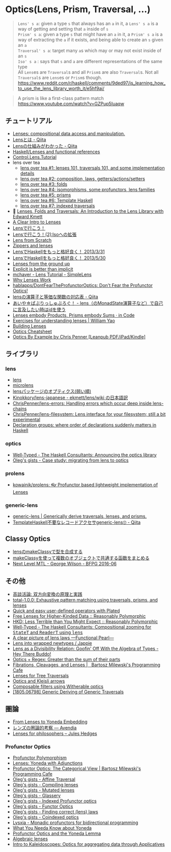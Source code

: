 # Optics(Lens, Prism, Traversal, ...)

> `Lens' s a`: given a type `s` that always has an `a` in it, a `Lens' s a` is a way of getting and setting that `a` inside of `s`  
> `Prism' s a`: given a type `s` that might have an `a` in it, a `Prism' s a` is a way of extracting the `a` if it exists, and being able to create an `s` given an `a`  
> `Traversal' s a`: target many `a`s which may or may not exist inside of an `s`  
> `Iso' s a` : says that `s` and `a` are different representations of the same type  
> All `Lens`es are `Traversal`s and all `Prism`s are also `Traversal`s. Not all `Traversal`s are `Lens`es or `Prism`s though. 
> <https://www.reddit.com/r/haskell/comments/9ded97/is_learning_how_to_use_the_lens_library_worth_it/e5hf9ai/>


> A prism is like a first-class pattern match  
> <https://www.youtube.com/watch?v=GZPup5Iuaqw>

## チュートリアル
* [Lenses: compositional data access and manipulation.](https://skillsmatter.com/skillscasts/4251-lenses-compositional-data-access-and-manipulation)
* [Lensとは - Qiita](https://qiita.com/sparklingbaby/items/e66f48224067647d8e67)
* [Lensの仕組みがわかった - Qiita](https://qiita.com/sgmryk/items/c467af40c6c9df0f95a1)
* [Haskell/Lenses and functional references](https://en.wikibooks.org/wiki/Haskell/Lenses_and_functional_references)
* [Control.Lens.Tutorial](https://hackage.haskell.org/package/lens-tutorial/docs/Control-Lens-Tutorial.html)
* lens over tea
  * [lens over tea #1: lenses 101, traversals 101, and some implementation details](https://artyom.me/lens-over-tea-1)
  * [lens over tea #2: composition, laws, getters/actions/setters](https://artyom.me/lens-over-tea-2)
  * [lens over tea #3: folds](https://artyom.me/lens-over-tea-3)
  * [lens over tea #4: isomorphisms, some profunctors, lens families](https://artyom.me/lens-over-tea-4)
  * [lens over tea #5: prisms](https://artyom.me/lens-over-tea-5)
  * [lens over tea #6: Template Haskell](https://artyom.me/lens-over-tea-6)
  * [lens over tea #7: indexed traversals](https://artyom.me/lens-over-tea-7)
* 🎥 [Lenses, Folds and Traversals: An Introduction to the Lens Library with Edward Kmett](http://vimeo.com/56063074)
* [A Clear Intro to Lenses](http://begriffs.com/posts/2016-01-07-clear-intro-to-lenses.html)
* [Lensで行こう！](http://myuon-myon.hatenablog.com/entry/20121228/1356708483)
* [Lensで行こう！(2):Isoへの拡張](http://myuon-myon.hatenablog.com/entry/2013/01/06/232142)
* [Lens from Scratch](http://myuon-myon.hatenablog.com/entry/2015/07/14/203521)
* [Zippers and lenses](http://www.scs.stanford.edu/14sp-cs240h/slides/lenses-slides.html)
* [LensでHaskellをもっと格好良く！ 2013/3/31](http://www.slideshare.net/itsoutoftunethismymusic/ekmett-17955009)
* [LensでHaskellをもっと格好良く！ 2013/5/30](http://tokiwoousaka.github.io/takahashi/contents/20150530LensPrism.html)
* [Lenses from the ground up](http://taylor.fausak.me/2014/08/03/lenses-from-the-ground-up/)
* [Explicit is better than implicit](http://www.haskellforall.com/2015/10/explicit-is-better-than-implicit.html)
* [mchaver - Lens Tutorial - SimpleLens](http://www.mchaver.com/posts/2017-07-12-lens-tutorial-1.html)
* [Why Lenses Work](http://blog.vmchale.com/article/why-lenses-work)
* [hablapps/DontFearTheProfunctorOptics: Don't Fear the Profunctor Optics!](https://github.com/hablapps/DontFearTheProfunctorOptics#readme)
* [lensの演算子と等価な関数の対応表 - Qiita](https://qiita.com/aiya000/items/5f6e21f513a521416781)
* [あいや☆ぱぶりっしゅぶろぐ！ - lens（のMonadState演算子など）で自己に言及したい時はidを使う](http://aiya000.github.io/posts/2017-10-29-identity-in-lens-monadstate.html)
* [Lenses embody Products, Prisms embody Sums · in Code](https://blog.jle.im/entry/lenses-products-prisms-sums.html)
* [Exercises for understanding lenses \| William Yao](https://williamyaoh.com/posts/2019-04-25-lens-exercises.html)
* [Building Lenses](https://vitez.me/building-lenses)
* [Optics Cheatsheet](https://gist.github.com/ChrisPenner/1f7b6923448b3396a45d04a2b6b9d066)
* [Optics By Example by Chris Penner [Leanpub PDF/iPad/Kindle]](https://leanpub.com/optics-by-example/)

## ライブラリ
### lens
* [lens](https://hackage.haskell.org/package/lens)
* [microlens](http://hackage.haskell.org/package/microlens)
* [lensパッケージのオプティクス(弱い順)](http://fumieval.hatenablog.com/entry/2015/07/14/223329)
* [Kinokkory/lens-japanese - ekmett/lens/wiki の日本語訳](https://github.com/Kinokkory/lens-japanese/wiki)
* [ChrisPenner/lens-errors: Handling errors which occur deep inside lens-chains](https://github.com/ChrisPenner/lens-errors#readme)
* [ChrisPenner/lens-filesystem: Lens interface for your filesystem; still a bit experimental](https://github.com/ChrisPenner/lens-filesystem)
* [Declaration groups: where order of declarations suddenly matters in Haskell](https://blog.monadfix.com/th-groups)

### optics
* [Well-Typed - The Haskell Consultants: Announcing the optics library](https://www.well-typed.com/blog/2019/09/announcing-the-optics-library/)
* [Oleg's gists - Case study: migrating from lens to optics](http://oleg.fi/gists/posts/2020-01-25-case-study-migration-from-lens-to-optics.html)

### prolens
* [kowainik/prolens: 👓 Profunctor based lightweight implementation of Lenses](https://github.com/kowainik/prolens)

### generic-lens
* [generic-lens \| Generically derive traversals, lenses, and prisms.](https://blog.csongor.co.uk/generic-lens/)
* [TemplateHaskell不要なレコードアクセサgeneric-lens🙄 - Qiita](https://qiita.com/aiya000/items/778308345bc863f55d26)

## Classy Optics
* [lensのmakeClassyで型を合成する](http://tune.hateblo.jp/entry/2014/09/27/191008)
* [makeClassyを使って複数のオブジェクトで共通する函数をまとめる](https://gist.github.com/myuon/6349238)
* [Next Level MTL - George Wilson - BFPG 2016-06](https://www.youtube.com/watch?v=GZPup5Iuaqw)

## その他
* [高談活論: 双方向変換の原理と実践](https://www.jstage.jst.go.jp/article/jssst/31/2/31_2_44/_pdf)
* [total-1.0.0: Exhaustive pattern matching using traversals, prisms, and lenses](http://www.haskellforall.com/2015/01/total-100-exhaustive-pattern-matching.html)
* [Quick and easy user-defined operators with Plated](https://qfpl.io/posts/quick-and-easy-user-defined-operators/)
* [Free Lenses for Higher-Kinded Data :: Reasonably Polymorphic](http://reasonablypolymorphic.com/blog/free-lenses)
* [HKD: Less Terrible than You Might Expect :: Reasonably Polymorphic](http://reasonablypolymorphic.com/blog/hkd-not-terrible)
* [Well-Typed - The Haskell Consultants: Compositional zooming for <tt>StateT</tt> and <tt>ReaderT</tt> using <tt>lens</tt>](http://www.well-typed.com/blog/2018/09/compositional-zooming/)
* [A clear picture of lens laws —Functional Pearl—](http://research.nii.ac.jp/~hu/pub/mpc15.pdf)
* [Lens into wrapped newtypes / Jappie](https://jappieklooster.nl/lens-into-wrapped-newtypes.html)
* [Lens as a Divisibility Relation: Goofin' Off With the Algebra of Types - Hey There Buddo!](http://www.philipzucker.com/lens-as-a-divisibility-relation-goofin-off-with-the-algebra-of-types/)
* [Optics + Regex: Greater than the sum of their parts](https://chrispenner.ca/posts/lens-regex-pcre)
* [Fibrations, Cleavages, and Lenses \|   Bartosz Milewski's Programming Cafe](https://bartoszmilewski.com/2019/10/09/fibrations-cleavages-and-lenses/)
* [Lenses for Tree Traversals](https://www.michaelpj.com/blog/2020/08/02/lenses-for-tree-traversals.html)
* [Optics and Kleisli arrows](https://gist.github.com/serras/5152ec18ec5223b676cc67cac0e99b70)
* [Composable filters using Witherable optics](https://chrispenner.ca/posts/witherable-optics)
* [[1805.06798] Generic Deriving of Generic Traversals](https://arxiv.org/abs/1805.06798)

## 圏論
* [From Lenses to Yoneda Embedding](http://bartoszmilewski.com/2015/07/13/from-lenses-to-yoneda-embedding/)
* [レンズの圏論的考察 — Avendia](http://ziphil.com/diary/application/27.html)
* [Lenses for philosophers – Jules Hedges](https://julesh.com/2018/08/16/lenses-for-philosophers/)

### Profunctor Optics
* [Profunctor Polymorphism](https://bartoszmilewski.com/2016/08/16/profunctor-polymorphism/)
* [Lenses: Yoneda with Adjunctions](https://bartoszmilewski.com/2016/09/06/lenses-yoneda-with-adjunctions/)
* [Profunctor Optics: The Categorical View \|   Bartosz Milewski's Programming Cafe](https://bartoszmilewski.com/2017/07/07/profunctor-optics-the-categorical-view/)
* [Oleg's gists - Affine Traversal](http://oleg.fi/gists/posts/2017-03-20-affine-traversal.html)
* [Oleg's gists - Compiling lenses](http://oleg.fi/gists/posts/2017-03-31-compiling-lenses.html)
* [Oleg's gists - Mutated lenses](http://oleg.fi/gists/posts/2017-04-07-mutated-lens.html)
* [Oleg's gists - Glassery](http://oleg.fi/gists/posts/2017-04-18-glassery.html)
* [Oleg's gists - Indexed Profunctor optics](http://oleg.fi/gists/posts/2017-04-26-indexed-poptics.html)
* [Oleg's gists - Functor Optics](http://oleg.fi/gists/posts/2017-12-23-functor-optics.html)
* [Oleg's gists - Finding correct (lens) laws](http://oleg.fi/gists/posts/2018-12-12-find-correct-laws.html)
* [Oleg's gists - Coindexed optics](https://oleg.fi/gists/posts/2021-01-04-coindexed-optics.html)
* [Lysxia - Monadic profunctors for bidirectional programming](https://blog.poisson.chat/posts/2017-01-01-monadic-profunctors.html)
* [What You Needa Know about Yoneda](https://www.cs.ox.ac.uk/jeremy.gibbons/publications/proyo.pdf)
* [Profunctor Optics and the Yoneda Lemma](https://ifipwg21wiki.cs.kuleuven.be/pub/IFIP21/Brandenburg/wg21m77.pdf)
* [Algebraic lenses](https://chrispenner.ca/posts/algebraic)
* [Intro to Kaleidoscopes: Optics for aggregating data through Applicatives](https://chrispenner.ca/posts/kaleidoscopes)
